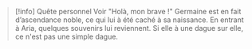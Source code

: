 > [!info] Quête personnel
> Voir "Holà, mon brave !"
> Germaine est en fait d’ascendance noble, ce qui lui à été caché à sa naissance.
> En entrant à Aria, quelques souvenirs lui reviennent.
> Si elle à une dague sur elle, ce n'est pas une simple dague.


